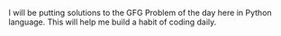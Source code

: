 I will be putting solutions to the GFG Problem of the day here in Python language. This will help me build a habit of coding daily.
